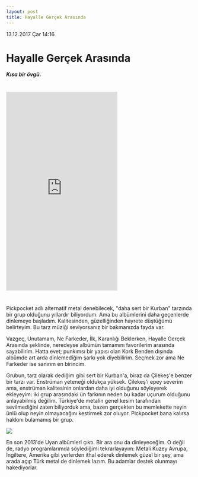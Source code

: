 ```yaml
---
layout: post
title: Hayalle Gerçek Arasında
---
```

<p class="date">13.12.2017 Çar 14:16</p>

# Hayalle Gerçek Arasında
***Kısa bir övgü.***

<iframe style= "margin: 25px auto" src="https://open.spotify.com/embed/album/5vB4iQYM72LF2zvjGS2akY" width="300" height="535" frameborder="0" allowtransparency="true"></iframe>

Pickpocket adlı alternatif metal denebilecek, "daha sert bir Kurban" tarzında bir grup olduğunu yıllardır biliyordum. Ama bu albümlerini daha geçenlerde dinlemeye başladım. Kalitesinden, güzelliğinden hayrete düştüğümü belirteyim. Bu tarz müziği seviyorsanız bir bakmanızda fayda var.

Vazgeç, Unutamam, Ne Farkeder, İlk, Karanlığı Beklerken, Hayalle Gerçek Arasında şeklinde, neredeyse albümün tamamını favorilerim arasında sayabilirim. Hatta evet; punkımsı bir yapısı olan Kork Benden dışında albümde art arda dinlemediğim şarkı yok diyebilirim. Seçmek zor ama Ne Farkeder ise sanırım en birincim.

Grubun, tarz olarak dediğim gibi sert bir Kurban'a, biraz da Çilekeş'e benzer bir tarzı var. Enstrüman yeteneği oldukça yüksek. Çilekeş'i epey severim ama, enstrüman kalitesinin onlardan daha iyi olduğunu söyleyerek ekleyeyim: iki grup arasındaki ün farkının neden bu kadar uçurum olduğunu anlayabilmiş değilim. Türkiye'de metalin genel kesim tarafından sevilmediğini zaten biliyorduk ama, bazen gerçekten bu memlekette neyin ünlü olup neyin olmayacağını kestirmek zor oluyor. Pickpocket bana kalırsa hakkını bulamamış bir grup. 

![](http://1.bp.blogspot.com/-KWqm2IrGBzw/U1AZCrBIm4I/AAAAAAAAAEg/0UJ9NAYYjdk/s1600/top.jpg)

En son 2013'de Uyan albümleri çıktı. Bir ara onu da dinleyeceğim. O değil de, radyo programlarımda söylediğimi tekrarlayayım: Metali Kuzey Avrupa, İngiltere, Amerika gibi yerlerden ithal ederek dinlemek güzel bir şey, ama arada açıp Türk metal de dinlemek lazım. Bu adamlar destek olunmayı hakediyorlar.  